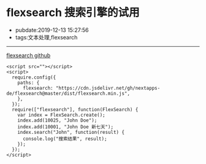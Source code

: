 # flexsearch 搜索引擎的试用

- pubdate:2019-12-13 15:27:56
- tags:文本处理,flexsearch

---

[flexsearch github](https://github.com/nextapps-de/flexsearch/)

```html{run}
<script src=""></script>
<script>
  require.config({
    paths: {
      flexsearch: "https://cdn.jsdelivr.net/gh/nextapps-de/flexsearch@master/dist/flexsearch.min.js",
    },
  });
  require(["flexsearch"], function(FlexSearch) {
    var index = FlexSearch.create();
    index.add(10025, "John Doe");
    index.add(10001, "John Doe 新七天");
    index.search("John", function(result) {
      console.log("搜索结果", result);
    });
  });
</script>
```